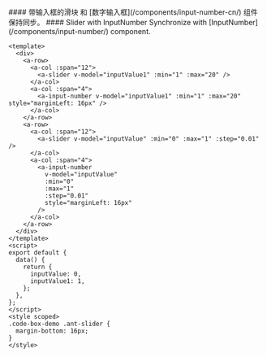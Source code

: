 <cn>
#### 带输入框的滑块
和 [数字输入框](/components/input-number-cn/) 组件保持同步。
</cn>

<us>
#### Slider with InputNumber
Synchronize with [InputNumber](/components/input-number/) component.
</us>

```vue
<template>
  <div>
    <a-row>
      <a-col :span="12">
        <a-slider v-model="inputValue1" :min="1" :max="20" />
      </a-col>
      <a-col :span="4">
        <a-input-number v-model="inputValue1" :min="1" :max="20" style="marginLeft: 16px" />
      </a-col>
    </a-row>
    <a-row>
      <a-col :span="12">
        <a-slider v-model="inputValue" :min="0" :max="1" :step="0.01" />
      </a-col>
      <a-col :span="4">
        <a-input-number
          v-model="inputValue"
          :min="0"
          :max="1"
          :step="0.01"
          style="marginLeft: 16px"
        />
      </a-col>
    </a-row>
  </div>
</template>
<script>
export default {
  data() {
    return {
      inputValue: 0,
      inputValue1: 1,
    };
  },
};
</script>
<style scoped>
.code-box-demo .ant-slider {
  margin-bottom: 16px;
}
</style>
```
